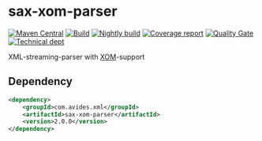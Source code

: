 # sax-xom-parser

[![Maven Central](https://img.shields.io/maven-metadata/v/http/central.maven.org/maven2/com/avides/xml/sax-xom-parser/maven-metadata.xml.svg)](https://search.maven.org/#search%7Cgav%7C1%7Cg%3A%22com.avides.xml%22%20AND%20a%3A%22sax-xom-parser%22)
[![Build](https://github.com/avides/sax-xom-parser/workflows/release/badge.svg)](https://github.com/avides/sax-xom-parser/actions)
[![Nightly build](https://github.com/avides/sax-xom-parser/workflows/nightly/badge.svg)](https://github.com/avides/sax-xom-parser/actions)
[![Coverage report](https://sonarcloud.io/api/project_badges/measure?project=avides_sax-xom-parser&metric=coverage)](https://sonarcloud.io/dashboard?id=avides_sax-xom-parser)
[![Quality Gate](https://sonarcloud.io/api/project_badges/measure?project=avides_sax-xom-parser&metric=alert_status)](https://sonarcloud.io/dashboard?id=avides_sax-xom-parser)
[![Technical dept](https://sonarcloud.io/api/project_badges/measure?project=avides_sax-xom-parser&metric=sqale_index)](https://sonarcloud.io/dashboard?id=avides_sax-xom-parser)

XML-streaming-parser with [XOM](http://www.xom.nu/ "XOM")-support

## Dependency
```xml
<dependency>
	<groupId>com.avides.xml</groupId>
	<artifactId>sax-xom-parser</artifactId>
	<version>2.0.0</version>
</dependency>
```

